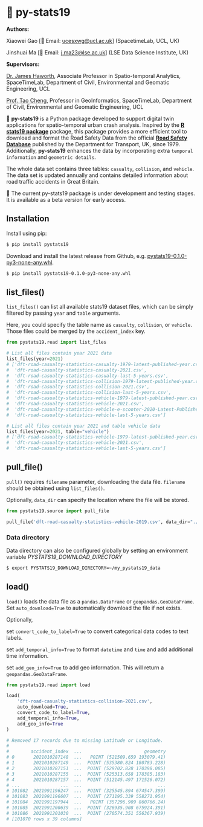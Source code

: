 # 🚸 py-stats19

**Authors:** 

Xiaowei Gao [📩 Email: ucesxwg@ucl.ac.uk] (SpacetimeLab, UCL, UK)

Jinshuai Ma [📩 Email: j.ma23@lse.ac.uk] (LSE Data Science Institute, UK)

**Supervisors:** 

[Dr. James Haworth](https://profiles.ucl.ac.uk/24884), Associate Professor in Spatio-temporal Analytics, SpaceTimeLab, Department of Civil, Environmental and Geomatic Engineering, UCL

[Prof. Tao Cheng](https://profiles.ucl.ac.uk/10774), Professor in GeoInformatics, SpaceTimeLab, Department of Civil, Environmental and Geomatic Engineering, UCL 




🚸 **py-stats19**  is a Python package developed to support digital twin applications for spatio-temporal urban crash analysis. Inspired by the [**R stats19 package**](https://github.com/ropensci/stats19) package, this package provides a more efficient tool to download and format the Road Safety Data from the official [**Road Safety Database**](https://www.data.gov.uk/dataset/cb7ae6f0-4be6-4935-9277-47e5ce24a11f/road-safety-data) published by the Department for Transport, UK, since 1979. Additionally, **py-stats19** enhances the data by incorporating extra `temporal information` and `geometric details`.


The whole data set contains three tables: `casualty`, `collision`, and `vehicle`. The data set is updated annually and contains detailed information about road traffic accidents in Great Britain.



🧰 The current py-stats19 package is under development and testing stages. It is available as a beta version for early access.    

## Installation

Install using pip:

```bash
$ pip install pystats19
```

Download and install the latest release from Github, e.g. [pystats19-0.1.0-py3-none-any.whl](https://github.com/Mayazure/py-stats19/releases/download/v0.1.0/pystats19-0.1.0-py3-none-any.whl).

```bash
$ pip install pystats19-0.1.0-py3-none-any.whl
```

## list_files()

`list_files()` can list all available stats19 dataset files, which can be simply filtered by passing `year` and `table` arguments. 

Here, you could specify the table name as `casualty`, `collision`, or `vehicle`. Those files could be merged by the `accident_index` key.

```python
from pystats19.read import list_files

# List all files contain year 2021 data
list_files(year=2021) 
# ['dft-road-casualty-statistics-casualty-1979-latest-published-year.csv',
#  'dft-road-casualty-statistics-casualty-2021.csv',
#  'dft-road-casualty-statistics-casualty-last-5-years.csv',
#  'dft-road-casualty-statistics-collision-1979-latest-published-year.csv',
#  'dft-road-casualty-statistics-collision-2021.csv',
#  'dft-road-casualty-statistics-collision-last-5-years.csv',
#  'dft-road-casualty-statistics-vehicle-1979-latest-published-year.csv',
#  'dft-road-casualty-statistics-vehicle-2021.csv',
#  'dft-road-casualty-statistics-vehicle-e-scooter-2020-Latest-Published-Year.csv',
#  'dft-road-casualty-statistics-vehicle-last-5-years.csv']

# List all files contain year 2021 and table vehicle data
list_files(year=2021, table="vehicle")
# ['dft-road-casualty-statistics-vehicle-1979-latest-published-year.csv',
#  'dft-road-casualty-statistics-vehicle-2021.csv',
#  'dft-road-casualty-statistics-vehicle-last-5-years.csv']
```

## pull_file()

`pull()` requires `filename` parameter, downloading the data file. `filename` should be obtained using `list_files()`.  

Optionally, `data_dir` can specify the location where the file will be stored.

```python
from pystats19.source import pull_file

pull_file('dft-road-casualty-statistics-vehicle-2019.csv', data_dir="./data")
```
### Data directory

Data directory can also be configured globally by setting an environment variable *PYSTATS19_DOWNLOAD_DIRECTORY*

```bash
$ export PYSTATS19_DOWNLOAD_DIRECTORY=~/my_pystats19_data
```

## load()

`load()` loads the data file as a `pandas.DataFrame` or `geopandas.GeoDataFrame`. Set `auto_download=True` to automatically download the file if not exists. 

Optionally, 

set `convert_code_to_label=True` to convert categorical data codes to text labels.  

set `add_temporal_info=True` to format `datetime` and `time` and add additional time information.

set `add_geo_info=True` to add geo information. This will return a `geopandas.GeoDataFrame`.

```python
from pystats19.read import load

load(
    'dft-road-casualty-statistics-collision-2021.csv',
    auto_download=True,
    convert_code_to_label=True,
    add_temporal_info=True,
    add_geo_info=True
)

# Removed 17 records due to missing Latitude or Longitude.
# 
#        accident_index  ...                       geometry
# 0       2021010287148  ...   POINT (521509.659 193079.41)
# 1       2021010287149  ...  POINT (535380.824 180783.228)
# 2       2021010287151  ...  POINT (529702.828 170398.085)
# 3       2021010287155  ...  POINT (525313.658 178385.183)
# 4       2021010287157  ...  POINT (512145.497 171526.072)
# ...               ...  ...                            ...
# 101082  2021991196247  ...  POINT (325545.894 674547.399)
# 101083  2021991196607  ...  POINT (271195.339 558271.954)
# 101084  2021991197944  ...   POINT (357296.909 860766.24)
# 101085  2021991200639  ...  POINT (326935.908 675924.391)
# 101086  2021991201030  ...  POINT (270574.351 556367.939)
# [101070 rows x 39 columns]
```